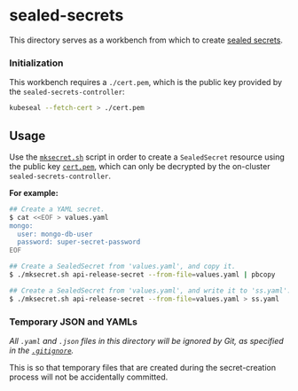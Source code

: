 # sealed-secrets

This directory serves as a workbench from which to create
[sealed secrets](https://github.com/bitnami-labs/sealed-secrets).

### Initialization

This workbench requires a `./cert.pem`, which is the public key provided by
the `sealed-secrets-controller`:

```bash
kubeseal --fetch-cert > ./cert.pem
```

## Usage

Use the [`mksecret.sh`](./mksecret.sh) script in order to create a
`SealedSecret` resource using the public key [`cert.pem`](./cert.pem), which can
only be decrypted by the on-cluster `sealed-secrets-controller`.

**For example:**

```bash
## Create a YAML secret.
$ cat <<EOF > values.yaml
mongo:
  user: mongo-db-user
  password: super-secret-password
EOF

## Create a SealedSecret from 'values.yaml', and copy it.
$ ./mksecret.sh api-release-secret --from-file=values.yaml | pbcopy

## Create a SealedSecret from 'values.yaml', and write it to 'ss.yaml'.
$ ./mksecret.sh api-release-secret --from-file=values.yaml > ss.yaml
```

### Temporary JSON and YAMLs

_All `.yaml` and `.json` files in this directory will be ignored by Git, as
specified in the [`.gitignore`](./.gitignore)._

This is so that temporary files that are created during the secret-creation
process will not be accidentally committed.
